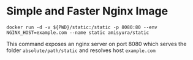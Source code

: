 # Simple and Faster Nginx Image


`docker run -d -v ${PWD}/static:/static -p 8080:80 --env NGINX_HOST=example.com --name static amisyura/static`

This command exposes an nginx server on port 8080 which serves the folder `absolute/path/static` and resolves host `example.com`
